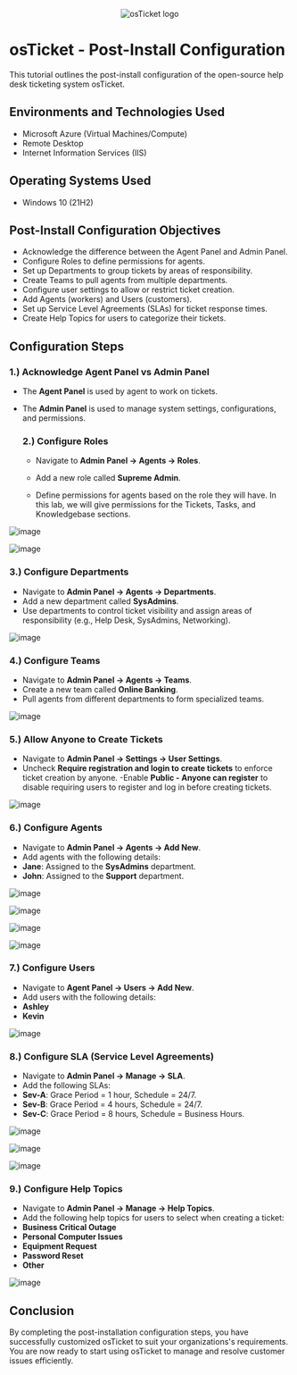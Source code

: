 <p align="center">
<img src="https://i.imgur.com/Clzj7Xs.png" alt="osTicket logo"/>
</p>

<h1>osTicket - Post-Install Configuration</h1>
This tutorial outlines the post-install configuration of the open-source help desk ticketing system osTicket.<br />

<h2>Environments and Technologies Used</h2>

- Microsoft Azure (Virtual Machines/Compute)
- Remote Desktop
- Internet Information Services (IIS)

<h2>Operating Systems Used </h2>

- Windows 10</b> (21H2)

<h2>Post-Install Configuration Objectives</h2>

- Acknowledge the difference between the Agent Panel and Admin Panel.
- Configure Roles to define permissions for agents. 
- Set up Departments to group tickets by areas of responsibility.
- Create Teams to pull agents from multiple departments.
- Configure user settings to allow or restrict ticket creation.
- Add Agents (workers) and Users (customers).
- Set up Service Level Agreements (SLAs) for ticket response times.
- Create Help Topics for users to categorize their tickets.

<h2>Configuration Steps</h2>

<h3>1.) Acknowledge Agent Panel vs Admin Panel</h3>

- The **Agent Panel** is used by agent to work on tickets.
- The **Admin Panel** is used to manage system settings, configurations, and permissions.

  <h3>2.) Configure Roles</h3>

  - Navigate to **Admin Panel -> Agents -> Roles**.

   - Add a new role called **Supreme Admin**.

   - Define permissions for agents based on the role they will have. In this lab, we will give permissions for the Tickets, Tasks, and Knowledgebase sections.

![image](https://github.com/Edwin387/post-install-config/blob/main/shot%2022.PNG?raw=true)

![image](https://github.com/Edwin387/post-install-config/blob/main/shot%2023.PNG?raw=true)


<h3>3.) Configure Departments</h3>

- Navigate to **Admin Panel -> Agents -> Departments**.
- Add a new department called **SysAdmins**.
- Use departments to control ticket visibility and assign areas of responsibility (e.g., Help Desk, SysAdmins, Networking).

![image](https://github.com/Edwin387/post-install-config/blob/main/shot%2024.PNG?raw=true)



<h3>4.) Configure Teams</h3>

- Navigate to **Admin Panel -> Agents -> Teams**.
- Create a new team called **Online Banking**.
 - Pull agents from different departments to form specialized teams.

![image](https://github.com/Edwin387/post-install-config/blob/main/shot%2025.PNG?raw=true)

<h3>5.) Allow Anyone to Create Tickets</h3>

- Navigate to **Admin Panel -> Settings -> User Settings**.
- Uncheck **Require registration and login to create tickets** to enforce ticket creation by anyone.
-Enable **Public - Anyone can register** to disable requiring users to register and log in before creating tickets. 

![image](https://github.com/Edwin387/post-install-config/blob/main/shot%2026.PNG?raw=true)

<h3>6.) Configure Agents</h3>

- Navigate to **Admin Panel -> Agents -> Add New**.
- Add agents with the following details:
- **Jane**: Assigned to the **SysAdmins** department.
- **John**: Assigned to the **Support** department.

![image](https://github.com/Edwin387/post-install-config/blob/main/shot%2027.PNG?raw=true)

![image](https://github.com/Edwin387/post-install-config/blob/main/shot%2037.PNG?raw=true)

![image](https://github.com/Edwin387/post-install-config/blob/main/shot%2038.PNG?raw=true)

![image](https://github.com/Edwin387/post-install-config/blob/main/shot%2039.PNG?raw=true)

<h3>7.) Configure Users</h3>

- Navigate to **Agent Panel -> Users -> Add New**.
- Add users with the following details:
- **Ashley**
- **Kevin**

![image](https://github.com/Edwin387/post-install-config/blob/main/shot%2040.PNG?raw=true)

<h3>8.) Configure SLA (Service Level Agreements)</h3>

- Navigate to **Admin Panel -> Manage -> SLA**.
- Add the following SLAs:
- **Sev-A**: Grace Period = 1 hour, Schedule = 24/7.
- **Sev-B**: Grace Period = 4 hours, Schedule = 24/7.
- **Sev-C**: Grace Period = 8 hours, Schedule = Business Hours.

![image](https://github.com/Edwin387/post-install-config/blob/main/shot%2041.PNG?raw=true)

![image](https://github.com/Edwin387/post-install-config/blob/main/shot%2042.PNG?raw=true)

![image](https://github.com/Edwin387/post-install-config/blob/main/shot%2043.PNG?raw=true)

<h3>9.) Configure Help Topics</h3>

- Navigate to **Admin Panel -> Manage -> Help Topics**.
- Add the following help topics for users to select when creating a ticket:
- **Business Critical Outage**
- **Personal Computer Issues**
- **Equipment Request**
- **Password Reset**
- **Other**

![image](https://github.com/Edwin387/post-install-config/blob/main/shot%2044.PNG?raw=true)

<h2>Conclusion</h2>

By completing the post-installation configuration steps, you have successfully customized osTicket to suit your organizations's requirements. You are now ready to start using osTicket to manage and resolve customer issues efficiently. 
